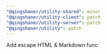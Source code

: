 ```yaml
---
"@qingshaner/utility-shared": minor
"@qingshaner/utility-client": patch
"@qingshaner/utility-server": patch
"@qingshaner/utility": patch
---
```


Add escape HTML & Markdown func
